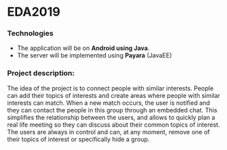 # EDA2019


### Technologies
- The application will be on **Android using Java**.<br>
- The server will be implemented using **Payara** (JavaEE)


### Project description:
The idea of the project is to connect people with similar interests. People can add their topics of interests and create areas where people with similar interests can match. When a new match occurs, the user is notified and they can contact the people in this group through an embedded chat. This simplifies the relationship between the users, and allows to quickly plan a real life meeting so they can discuss about their common topics of interest.<br>
The users are always in control and can, at any moment, remove one of their topics of interest or specifically hide a group.
